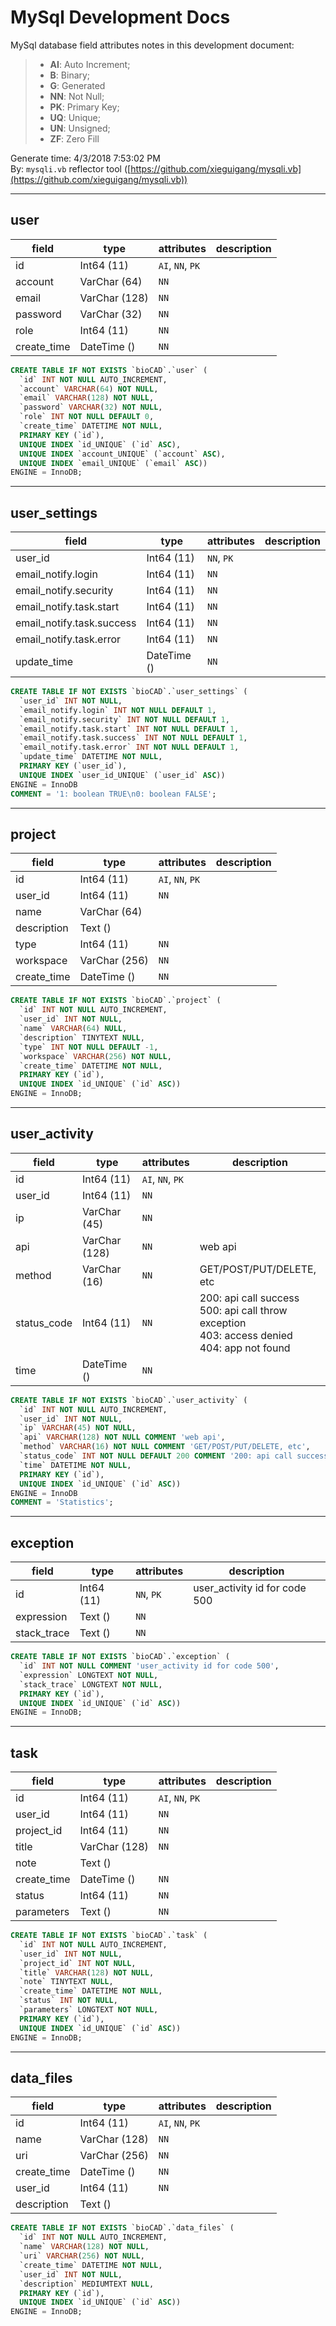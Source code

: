 # MySql Development Docs #

MySql database field attributes notes in this development document:

> + **AI**: Auto Increment;
> + **B**:  Binary;
> + **G**:  Generated
> + **NN**: Not Null;
> + **PK**: Primary Key;
> + **UQ**: Unique;
> + **UN**: Unsigned;
> + **ZF**: Zero Fill

Generate time: 4/3/2018 7:53:02 PM<br />
By: ``mysqli.vb`` reflector tool ([https://github.com/xieguigang/mysqli.vb](https://github.com/xieguigang/mysqli.vb))

<div style="page-break-after: always;"></div>

***

## user



|field|type|attributes|description|
|-----|----|----------|-----------|
|id|Int64 (11)|``AI``, ``NN``, ``PK``||
|account|VarChar (64)|``NN``||
|email|VarChar (128)|``NN``||
|password|VarChar (32)|``NN``||
|role|Int64 (11)|``NN``||
|create_time|DateTime ()|``NN``||

```SQL
CREATE TABLE IF NOT EXISTS `bioCAD`.`user` (
  `id` INT NOT NULL AUTO_INCREMENT,
  `account` VARCHAR(64) NOT NULL,
  `email` VARCHAR(128) NOT NULL,
  `password` VARCHAR(32) NOT NULL,
  `role` INT NOT NULL DEFAULT 0,
  `create_time` DATETIME NOT NULL,
  PRIMARY KEY (`id`),
  UNIQUE INDEX `id_UNIQUE` (`id` ASC),
  UNIQUE INDEX `account_UNIQUE` (`account` ASC),
  UNIQUE INDEX `email_UNIQUE` (`email` ASC))
ENGINE = InnoDB;
```


<div style="page-break-after: always;"></div>

***

## user_settings



|field|type|attributes|description|
|-----|----|----------|-----------|
|user_id|Int64 (11)|``NN``, ``PK``||
|email_notify.login|Int64 (11)|``NN``||
|email_notify.security|Int64 (11)|``NN``||
|email_notify.task.start|Int64 (11)|``NN``||
|email_notify.task.success|Int64 (11)|``NN``||
|email_notify.task.error|Int64 (11)|``NN``||
|update_time|DateTime ()|``NN``||

```SQL
CREATE TABLE IF NOT EXISTS `bioCAD`.`user_settings` (
  `user_id` INT NOT NULL,
  `email_notify.login` INT NOT NULL DEFAULT 1,
  `email_notify.security` INT NOT NULL DEFAULT 1,
  `email_notify.task.start` INT NOT NULL DEFAULT 1,
  `email_notify.task.success` INT NOT NULL DEFAULT 1,
  `email_notify.task.error` INT NOT NULL DEFAULT 1,
  `update_time` DATETIME NOT NULL,
  PRIMARY KEY (`user_id`),
  UNIQUE INDEX `user_id_UNIQUE` (`user_id` ASC))
ENGINE = InnoDB
COMMENT = '1: boolean TRUE\n0: boolean FALSE';
```


<div style="page-break-after: always;"></div>

***

## project



|field|type|attributes|description|
|-----|----|----------|-----------|
|id|Int64 (11)|``AI``, ``NN``, ``PK``||
|user_id|Int64 (11)|``NN``||
|name|VarChar (64)|||
|description|Text ()|||
|type|Int64 (11)|``NN``||
|workspace|VarChar (256)|``NN``||
|create_time|DateTime ()|``NN``||

```SQL
CREATE TABLE IF NOT EXISTS `bioCAD`.`project` (
  `id` INT NOT NULL AUTO_INCREMENT,
  `user_id` INT NOT NULL,
  `name` VARCHAR(64) NULL,
  `description` TINYTEXT NULL,
  `type` INT NOT NULL DEFAULT -1,
  `workspace` VARCHAR(256) NOT NULL,
  `create_time` DATETIME NOT NULL,
  PRIMARY KEY (`id`),
  UNIQUE INDEX `id_UNIQUE` (`id` ASC))
ENGINE = InnoDB;
```


<div style="page-break-after: always;"></div>

***

## user_activity



|field|type|attributes|description|
|-----|----|----------|-----------|
|id|Int64 (11)|``AI``, ``NN``, ``PK``||
|user_id|Int64 (11)|``NN``||
|ip|VarChar (45)|``NN``||
|api|VarChar (128)|``NN``|web api|
|method|VarChar (16)|``NN``|GET/POST/PUT/DELETE, etc|
|status_code|Int64 (11)|``NN``|200: api call success<br />500: api call throw exception<br />403: access denied<br />404: app not found|
|time|DateTime ()|``NN``||

```SQL
CREATE TABLE IF NOT EXISTS `bioCAD`.`user_activity` (
  `id` INT NOT NULL AUTO_INCREMENT,
  `user_id` INT NOT NULL,
  `ip` VARCHAR(45) NOT NULL,
  `api` VARCHAR(128) NOT NULL COMMENT 'web api',
  `method` VARCHAR(16) NOT NULL COMMENT 'GET/POST/PUT/DELETE, etc',
  `status_code` INT NOT NULL DEFAULT 200 COMMENT '200: api call success\n500: api call throw exception\n403: access denied\n404: app not found',
  `time` DATETIME NOT NULL,
  PRIMARY KEY (`id`),
  UNIQUE INDEX `id_UNIQUE` (`id` ASC))
ENGINE = InnoDB
COMMENT = 'Statistics';
```


<div style="page-break-after: always;"></div>

***

## exception



|field|type|attributes|description|
|-----|----|----------|-----------|
|id|Int64 (11)|``NN``, ``PK``|user_activity id for code 500|
|expression|Text ()|``NN``||
|stack_trace|Text ()|``NN``||

```SQL
CREATE TABLE IF NOT EXISTS `bioCAD`.`exception` (
  `id` INT NOT NULL COMMENT 'user_activity id for code 500',
  `expression` LONGTEXT NOT NULL,
  `stack_trace` LONGTEXT NOT NULL,
  PRIMARY KEY (`id`),
  UNIQUE INDEX `id_UNIQUE` (`id` ASC))
ENGINE = InnoDB;
```


<div style="page-break-after: always;"></div>

***

## task



|field|type|attributes|description|
|-----|----|----------|-----------|
|id|Int64 (11)|``AI``, ``NN``, ``PK``||
|user_id|Int64 (11)|``NN``||
|project_id|Int64 (11)|``NN``||
|title|VarChar (128)|``NN``||
|note|Text ()|||
|create_time|DateTime ()|``NN``||
|status|Int64 (11)|``NN``||
|parameters|Text ()|``NN``||

```SQL
CREATE TABLE IF NOT EXISTS `bioCAD`.`task` (
  `id` INT NOT NULL AUTO_INCREMENT,
  `user_id` INT NOT NULL,
  `project_id` INT NOT NULL,
  `title` VARCHAR(128) NOT NULL,
  `note` TINYTEXT NULL,
  `create_time` DATETIME NOT NULL,
  `status` INT NOT NULL,
  `parameters` LONGTEXT NOT NULL,
  PRIMARY KEY (`id`),
  UNIQUE INDEX `id_UNIQUE` (`id` ASC))
ENGINE = InnoDB;
```


<div style="page-break-after: always;"></div>

***

## data_files



|field|type|attributes|description|
|-----|----|----------|-----------|
|id|Int64 (11)|``AI``, ``NN``, ``PK``||
|name|VarChar (128)|``NN``||
|uri|VarChar (256)|``NN``||
|create_time|DateTime ()|``NN``||
|user_id|Int64 (11)|``NN``||
|description|Text ()|||

```SQL
CREATE TABLE IF NOT EXISTS `bioCAD`.`data_files` (
  `id` INT NOT NULL AUTO_INCREMENT,
  `name` VARCHAR(128) NOT NULL,
  `uri` VARCHAR(256) NOT NULL,
  `create_time` DATETIME NOT NULL,
  `user_id` INT NOT NULL,
  `description` MEDIUMTEXT NULL,
  PRIMARY KEY (`id`),
  UNIQUE INDEX `id_UNIQUE` (`id` ASC))
ENGINE = InnoDB;
```


<div style="page-break-after: always;"></div>





